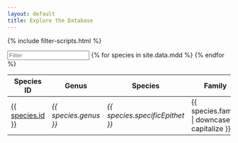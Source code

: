 ```yaml
---
layout: default
title: Explore the Database
---
```


{% include filter-scripts.html %}

<script>window.addEventListener('load', goPermalink)</script>

<input class="input_text" type="search" id="searchTerm" placeholder="Filter">
<table class="table" id="fullTable">    
    <thead>
    <tr class="table-header-row">
        <th class="taxa-sticky-header">Species ID</th>
        <th class="taxa-sticky-header">Genus</th>
        <th class="taxa-sticky-header">Species</th>
        <th class="taxa-sticky-header">Family</th>
        <th class="taxa-sticky-header">Order</th>
    </tr>
    </thead>
    <tbody>
        {% for species in site.data.mdd %}
            <tr>
            <td><a href="taxon/{{ species.id }}">{{ species.id }}</a></td>
            <td><i>{{ species.genus }}</i></td>
            <td><i>{{ species.specificEpithet }}</i></td>
            <td>{{ species.family | downcase | capitalize }}</td>
            <td>{{ species.order | downcase | capitalize }}</td>
            <td style="display: none">{{ species.sciName }}</td>
            <td style="display: none">{{ species.mainCommonName }}</td>
            </tr>
        {% endfor %}
    </tbody>
</table>
<script>document.querySelector('#searchTerm').addEventListener('keyup', filterFunc, false);</script>
<script>document.addEventListener('load', filterFunc, false)</script>
    


